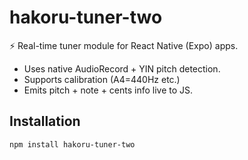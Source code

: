 # hakoru-tuner-two

⚡ Real-time tuner module for React Native (Expo) apps.

- Uses native AudioRecord + YIN pitch detection.
- Supports calibration (A4=440Hz etc.)
- Emits pitch + note + cents info live to JS.

## Installation

```bash
npm install hakoru-tuner-two
